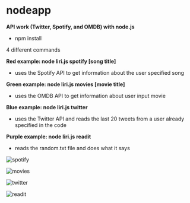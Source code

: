 # nodeapp
**API work (Twitter, Spotify, and OMDB) with node.js**

- npm install

4 different commands

**Red example: node liri.js spotify [song title]**

- uses the Spotify API to get information about the user specified song



**Green example: node liri.js movies [movie title]**

- uses the OMDB API to get information about user input movie



**Blue example: node liri.js twitter**

- uses the Twitter API and reads the last 20 tweets from a user already specified in the code



**Purple example: node liri.js readit**

- reads the random.txt file and does what it says



![spotify](https://cloud.githubusercontent.com/assets/18673328/19832572/9dde9424-9ddb-11e6-8ad4-6566d7978edb.jpg)

![movies](https://cloud.githubusercontent.com/assets/18673328/19832570/9ddb2668-9ddb-11e6-8d6b-aad2a6c9ba55.jpg)

![twitter](https://cloud.githubusercontent.com/assets/18673328/19832571/9ddb962a-9ddb-11e6-864f-7f9e6c1cd3e4.jpg)

![readit](https://cloud.githubusercontent.com/assets/18673328/19832569/9ddafdbe-9ddb-11e6-8b90-8118636a6f58.jpg)
